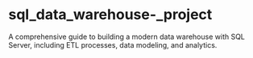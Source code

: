 # sql_data_warehouse-_project
A comprehensive guide to building a modern data warehouse with SQL Server, including ETL processes, data modeling, and analytics.

